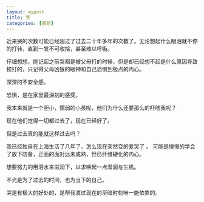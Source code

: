 ```yaml
---
layout: mypost
title: 哭
categories: [感想]
---
```


近来哭的次数可能已经超过了过去二十年多年的次数了。无论想起什么眼泪就不停的打转，直到一发不可收拾，甚至难以呼吸。

仔细想想，能记起之前哭都是被父母打的时候，但是却已经想不起是什么原因导致挨打的，只记得父母凶狠的眼神和自己恐惧到极点的内心。

深深的不安全感。

恐惧，是在家里最深刻的感受。

我本来就是一个胆小，懦弱的小孩呢，他们为什么还要那么的吓唬我呢？

现在他们觉得一切都过去了，现在已经好了。

但是过去真的能就这样过去吗？

我已经独自在上海生活了八年了，怎么现在突然变的爱哭了
。
可能是慢慢的学会了放下防备，正面的面对远未成熟，但已纤维硬化的内心。

想要努力的用泪水来滋润下，以求唤起一点湿润与生机。

不光是为了过去的时间，也为当下的自己。

哭是有极大的好处的，是帮我渡过现在的至暗时刻唯一能依靠的。